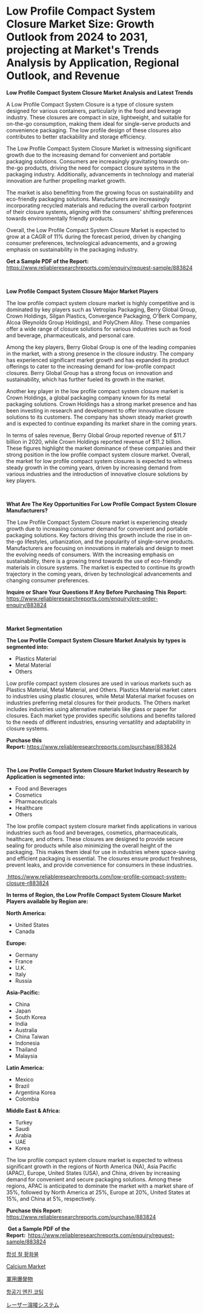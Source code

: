 <p><h1>Low Profile Compact System Closure Market Size: Growth Outlook from 2024 to 2031, projecting at Market's Trends Analysis by Application, Regional Outlook, and Revenue</h1></p><p><strong>Low Profile Compact System Closure Market Analysis and Latest Trends</strong></p>
<p><p>A Low Profile Compact System Closure is a type of closure system designed for various containers, particularly in the food and beverage industry. These closures are compact in size, lightweight, and suitable for on-the-go consumption, making them ideal for single-serve products and convenience packaging. The low profile design of these closures also contributes to better stackability and storage efficiency.</p><p>The Low Profile Compact System Closure Market is witnessing significant growth due to the increasing demand for convenient and portable packaging solutions. Consumers are increasingly gravitating towards on-the-go products, driving the need for compact closure systems in the packaging industry. Additionally, advancements in technology and material innovation are further propelling market growth.</p><p>The market is also benefitting from the growing focus on sustainability and eco-friendly packaging solutions. Manufacturers are increasingly incorporating recycled materials and reducing the overall carbon footprint of their closure systems, aligning with the consumers' shifting preferences towards environmentally friendly products.</p><p>Overall, the Low Profile Compact System Closure Market is expected to grow at a CAGR of 11% during the forecast period, driven by changing consumer preferences, technological advancements, and a growing emphasis on sustainability in the packaging industry.</p></p>
<p><strong>Get a Sample PDF of the Report:&nbsp;</strong> <a href="https://www.reliableresearchreports.com/enquiry/request-sample/883824">https://www.reliableresearchreports.com/enquiry/request-sample/883824</a></p>
<p>&nbsp;</p>
<p><strong>Low Profile Compact System Closure Major Market Players</strong></p>
<p><p>The low profile compact system closure market is highly competitive and is dominated by key players such as Vetroplas Packaging, Berry Global Group, Crown Holdings, Silgan Plastics, Convergence Packaging, O'Berk Company, Alcoa (Reynolds Group Holdings), and PolyChem Alloy. These companies offer a wide range of closure solutions for various industries such as food and beverage, pharmaceuticals, and personal care.</p><p>Among the key players, Berry Global Group is one of the leading companies in the market, with a strong presence in the closure industry. The company has experienced significant market growth and has expanded its product offerings to cater to the increasing demand for low-profile compact closures. Berry Global Group has a strong focus on innovation and sustainability, which has further fueled its growth in the market.</p><p>Another key player in the low profile compact system closure market is Crown Holdings, a global packaging company known for its metal packaging solutions. Crown Holdings has a strong market presence and has been investing in research and development to offer innovative closure solutions to its customers. The company has shown steady market growth and is expected to continue expanding its market share in the coming years.</p><p>In terms of sales revenue, Berry Global Group reported revenue of $11.7 billion in 2020, while Crown Holdings reported revenue of $11.2 billion. These figures highlight the market dominance of these companies and their strong position in the low profile compact system closure market. Overall, the market for low profile compact system closures is expected to witness steady growth in the coming years, driven by increasing demand from various industries and the introduction of innovative closure solutions by key players.</p></p>
<p>&nbsp;</p>
<p><strong>What Are The Key Opportunities For Low Profile Compact System Closure Manufacturers?</strong></p>
<p><p>The Low Profile Compact System Closure market is experiencing steady growth due to increasing consumer demand for convenient and portable packaging solutions. Key factors driving this growth include the rise in on-the-go lifestyles, urbanization, and the popularity of single-serve products. Manufacturers are focusing on innovations in materials and design to meet the evolving needs of consumers. With the increasing emphasis on sustainability, there is a growing trend towards the use of eco-friendly materials in closure systems. The market is expected to continue its growth trajectory in the coming years, driven by technological advancements and changing consumer preferences.</p></p>
<p><strong>Inquire or Share Your Questions If Any Before Purchasing This Report:</strong> <a href="https://www.reliableresearchreports.com/enquiry/pre-order-enquiry/883824">https://www.reliableresearchreports.com/enquiry/pre-order-enquiry/883824</a></p>
<p>&nbsp;</p>
<p><strong>Market Segmentation</strong></p>
<p><strong>The Low Profile Compact System Closure Market Analysis by types is segmented into:</strong></p>
<p><ul><li>Plastics Material</li><li>Metal Material</li><li>Others</li></ul></p>
<p><p>Low profile compact system closures are used in various markets such as Plastics Material, Metal Material, and Others. Plastics Material market caters to industries using plastic closures, while Metal Material market focuses on industries preferring metal closures for their products. The Others market includes industries using alternative materials like glass or paper for closures. Each market type provides specific solutions and benefits tailored to the needs of different industries, ensuring versatility and adaptability in closure systems.</p></p>
<p><strong>Purchase this Report:&nbsp;</strong><a href="https://www.reliableresearchreports.com/purchase/883824">https://www.reliableresearchreports.com/purchase/883824</a></p>
<p>&nbsp;</p>
<p><strong>The Low Profile Compact System Closure Market Industry Research by Application is segmented into:</strong></p>
<p><ul><li>Food and Beverages</li><li>Cosmetics</li><li>Pharmaceuticals</li><li>Healthcare</li><li>Others</li></ul></p>
<p><p>The low profile compact system closure market finds applications in various industries such as food and beverages, cosmetics, pharmaceuticals, healthcare, and others. These closures are designed to provide secure sealing for products while also minimizing the overall height of the packaging. This makes them ideal for use in industries where space-saving and efficient packaging is essential. The closures ensure product freshness, prevent leaks, and provide convenience for consumers in these industries.</p></p>
<p><a href="https://www.reliableresearchreports.com/low-profile-compact-system-closure-r883824">&nbsp;https://www.reliableresearchreports.com/low-profile-compact-system-closure-r883824</a></p>
<p><strong>In terms of Region, the Low Profile Compact System Closure Market Players available by Region are:</strong></p>
<p>
    <p> <strong> North America: </strong>
        <ul>
            <li>United States</li>
            <li>Canada</li>
        </ul>
        </p> 
    <p> <strong> Europe: </strong>
        <ul>
            <li>Germany</li>
            <li>France</li>
            <li>U.K.</li>
            <li>Italy</li>
            <li>Russia</li>
        </ul>
        </p> 
    <p> <strong> Asia-Pacific: </strong>
        <ul>
            <li>China</li>
            <li>Japan</li>
            <li>South Korea</li>
            <li>India</li>
            <li>Australia</li>
            <li>China Taiwan</li>
            <li>Indonesia</li>
            <li>Thailand</li>
            <li>Malaysia</li>
        </ul>
        </p> 
    <p> <strong> Latin America: </strong>
        <ul>
            <li>Mexico</li>
            <li>Brazil</li>
            <li>Argentina Korea</li>
            <li>Colombia</li>
        </ul>
        </p> 
    <p> <strong> Middle East & Africa: </strong>
        <ul>
            <li>Turkey</li>
            <li>Saudi</li>
            <li>Arabia</li>
            <li>UAE</li>
            <li>Korea</li>
        </ul>
    </p>
    </p>
<p><p>The low profile compact system closure market is expected to witness significant growth in the regions of North America (NA), Asia Pacific (APAC), Europe, United States (USA), and China, driven by increasing demand for convenient and secure packaging solutions. Among these regions, APAC is anticipated to dominate the market with a market share of 35%, followed by North America at 25%, Europe at 20%, United States at 15%, and China at 5%, respectively.</p></p>
<p><strong>Purchase this Report: </strong><a href="https://www.reliableresearchreports.com/purchase/883824">https://www.reliableresearchreports.com/purchase/883824</a></p>
<p>&nbsp;<strong>Get a Sample PDF of the Report:&nbsp;&nbsp;</strong><a href="https://www.reliableresearchreports.com/enquiry/request-sample/883824">https://www.reliableresearchreports.com/enquiry/request-sample/883824</a></p>
<p><strong></strong></p>
<p><p><a href="https://github.com/OliverBarry1954/Market-Research-Report-List-1/blob/main/2044466141431.md">합성 철 황화물</a></p><p><a href="https://github.com/zkngisync/Market-Research-Report-List-1/blob/main/calcium-market.md">Calcium Market</a></p><p><a href="https://github.com/mm14022023/Market-Research-Report-List-1/blob/main/9746253135928.md">軍用爆発物</a></p><p><a href="https://github.com/trmesnao7959541/Market-Research-Report-List-2/blob/main/7677817141432.md">항공기 엔진 코팅</a></p><p><a href="https://github.com/NikitaBruen/Market-Research-Report-List-1/blob/main/2284506135929.md">レーザー溶接システム</a></p></p>